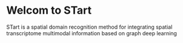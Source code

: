 # Welcom to STart
STart is a spatial domain recognition method for integrating spatial transcriptome multimodal information based on graph deep learning

